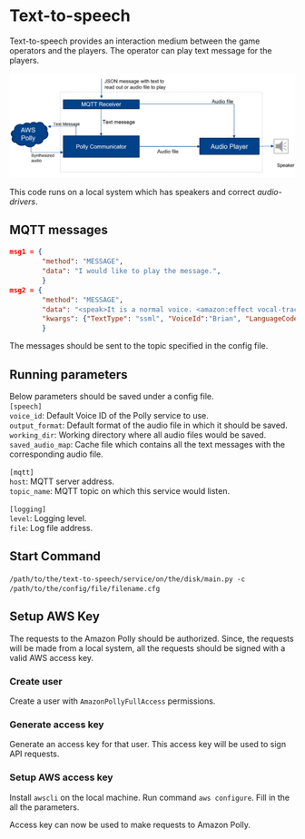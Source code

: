 # Text-to-speech

Text-to-speech provides an interaction medium between the game operators and the players. The operator can play text message for the players.

![flow diagram](https://github.com/ubilab-escape/environment/raw/master/images/text-to-speech_flow.png)

This code runs on a local system which has speakers and correct *audio-drivers*.
## MQTT messages
```json
msg1 = {
        "method": "MESSAGE",
        "data": "I would like to play the message.",
        }
msg2 = {
        "method": "MESSAGE",
        "data": "<speak>It is a normal voice. <amazon:effect vocal-tract-length='+100%'>Play something in with different vocal tract length</amazon:effect> </speak>",
        "kwargs": {"TextType": "ssml", "VoiceId":"Brian", "LanguageCode":"en-GB"}
        }
```
The messages should be sent to the topic specified in the config file.

## Running parameters
Below parameters should be saved under a config file.\
`[speech]`\
`voice_id`: Default Voice ID of the Polly service to use.\
`output_format`: Default format of the audio file in which it should be saved.\
`working_dir`: Working directory where all audio files would be saved.\
`saved_audio_map`: Cache file which contains all the text messages with the corresponding audio file.


`[mqtt]`\
`host`: MQTT server address.\
`topic_name`: MQTT topic on which this service would listen.


`[logging]`\
`level`: Logging level.\
`file`: Log file address.


## Start Command
`/path/to/the/text-to-speech/service/on/the/disk/main.py -c /path/to/the/config/file/filename.cfg`

## Setup AWS Key
The requests to the Amazon Polly should be authorized. Since, the requests will be made from a local system, all the requests should be signed with a valid AWS access key. 
### Create user
Create a user with ` AmazonPollyFullAccess ` permissions.
### Generate access key
Generate an access key for that user. This access key will be used to sign API requests.
### Setup AWS access key
Install `awscli` on the local machine.
Run command `aws configure`.
Fill in the all the parameters.

Access key can now be used to make requests to Amazon Polly.
